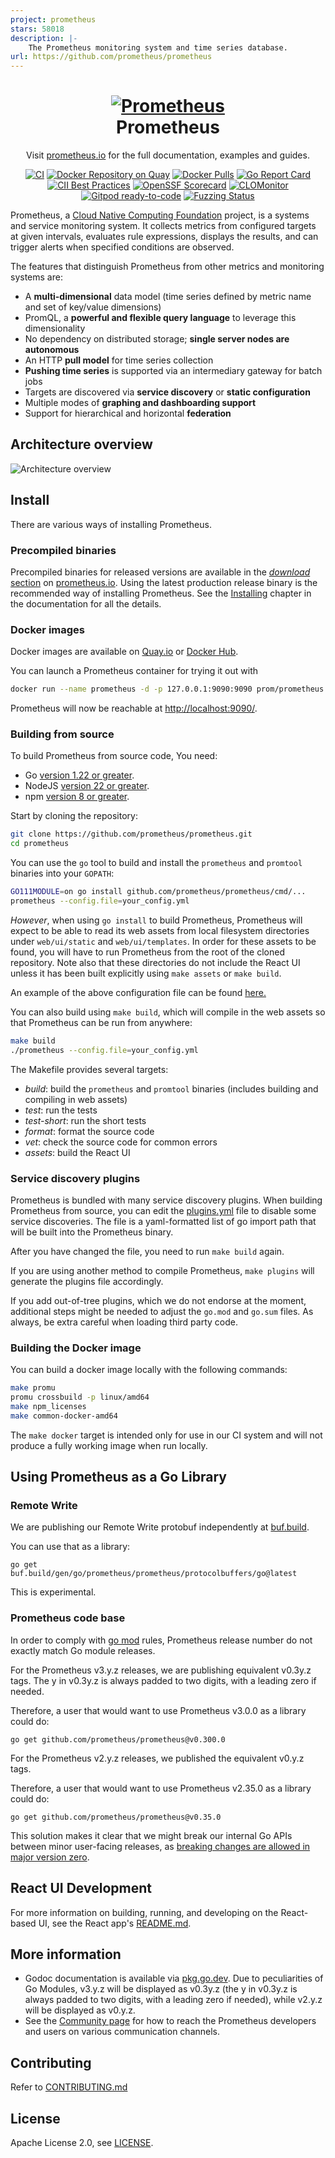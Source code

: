```yaml
---
project: prometheus
stars: 58018
description: |-
    The Prometheus monitoring system and time series database.
url: https://github.com/prometheus/prometheus
---
```


<h1 align="center" style="border-bottom: none">
    <a href="https://prometheus.io" target="_blank"><img alt="Prometheus" src="/documentation/images/prometheus-logo.svg"></a><br>Prometheus
</h1>

<p align="center">Visit <a href="https://prometheus.io" target="_blank">prometheus.io</a> for the full documentation,
examples and guides.</p>

<div align="center">

[![CI](https://github.com/prometheus/prometheus/actions/workflows/ci.yml/badge.svg)](https://github.com/prometheus/prometheus/actions/workflows/ci.yml)
[![Docker Repository on Quay](https://quay.io/repository/prometheus/prometheus/status)][quay]
[![Docker Pulls](https://img.shields.io/docker/pulls/prom/prometheus.svg?maxAge=604800)][hub]
[![Go Report Card](https://goreportcard.com/badge/github.com/prometheus/prometheus)](https://goreportcard.com/report/github.com/prometheus/prometheus)
[![CII Best Practices](https://bestpractices.coreinfrastructure.org/projects/486/badge)](https://bestpractices.coreinfrastructure.org/projects/486)
[![OpenSSF Scorecard](https://api.securityscorecards.dev/projects/github.com/prometheus/prometheus/badge)](https://securityscorecards.dev/viewer/?uri=github.com/prometheus/prometheus)
[![CLOMonitor](https://img.shields.io/endpoint?url=https://clomonitor.io/api/projects/cncf/prometheus/badge)](https://clomonitor.io/projects/cncf/prometheus)
[![Gitpod ready-to-code](https://img.shields.io/badge/Gitpod-ready--to--code-blue?logo=gitpod)](https://gitpod.io/#https://github.com/prometheus/prometheus)
[![Fuzzing Status](https://oss-fuzz-build-logs.storage.googleapis.com/badges/prometheus.svg)](https://bugs.chromium.org/p/oss-fuzz/issues/list?sort=-opened&can=1&q=proj:prometheus)

</div>

Prometheus, a [Cloud Native Computing Foundation](https://cncf.io/) project, is a systems and service monitoring system. It collects metrics
from configured targets at given intervals, evaluates rule expressions,
displays the results, and can trigger alerts when specified conditions are observed.

The features that distinguish Prometheus from other metrics and monitoring systems are:

* A **multi-dimensional** data model (time series defined by metric name and set of key/value dimensions)
* PromQL, a **powerful and flexible query language** to leverage this dimensionality
* No dependency on distributed storage; **single server nodes are autonomous**
* An HTTP **pull model** for time series collection
* **Pushing time series** is supported via an intermediary gateway for batch jobs
* Targets are discovered via **service discovery** or **static configuration**
* Multiple modes of **graphing and dashboarding support**
* Support for hierarchical and horizontal **federation**

## Architecture overview

![Architecture overview](documentation/images/architecture.svg)

## Install

There are various ways of installing Prometheus.

### Precompiled binaries

Precompiled binaries for released versions are available in the
[*download* section](https://prometheus.io/download/)
on [prometheus.io](https://prometheus.io). Using the latest production release binary
is the recommended way of installing Prometheus.
See the [Installing](https://prometheus.io/docs/introduction/install/)
chapter in the documentation for all the details.

### Docker images

Docker images are available on [Quay.io](https://quay.io/repository/prometheus/prometheus) or [Docker Hub](https://hub.docker.com/r/prom/prometheus/).

You can launch a Prometheus container for trying it out with

```bash
docker run --name prometheus -d -p 127.0.0.1:9090:9090 prom/prometheus
```

Prometheus will now be reachable at <http://localhost:9090/>.

### Building from source

To build Prometheus from source code, You need:

* Go [version 1.22 or greater](https://golang.org/doc/install).
* NodeJS [version 22 or greater](https://nodejs.org/).
* npm [version 8 or greater](https://www.npmjs.com/).

Start by cloning the repository:

```bash
git clone https://github.com/prometheus/prometheus.git
cd prometheus
```

You can use the `go` tool to build and install the `prometheus`
and `promtool` binaries into your `GOPATH`:

```bash
GO111MODULE=on go install github.com/prometheus/prometheus/cmd/...
prometheus --config.file=your_config.yml
```

*However*, when using `go install` to build Prometheus, Prometheus will expect to be able to
read its web assets from local filesystem directories under `web/ui/static` and
`web/ui/templates`. In order for these assets to be found, you will have to run Prometheus
from the root of the cloned repository. Note also that these directories do not include the
React UI unless it has been built explicitly using `make assets` or `make build`.

An example of the above configuration file can be found [here.](https://github.com/prometheus/prometheus/blob/main/documentation/examples/prometheus.yml)

You can also build using `make build`, which will compile in the web assets so that
Prometheus can be run from anywhere:

```bash
make build
./prometheus --config.file=your_config.yml
```

The Makefile provides several targets:

* *build*: build the `prometheus` and `promtool` binaries (includes building and compiling in web assets)
* *test*: run the tests
* *test-short*: run the short tests
* *format*: format the source code
* *vet*: check the source code for common errors
* *assets*: build the React UI

### Service discovery plugins

Prometheus is bundled with many service discovery plugins.
When building Prometheus from source, you can edit the [plugins.yml](./plugins.yml)
file to disable some service discoveries. The file is a yaml-formatted list of go
import path that will be built into the Prometheus binary.

After you have changed the file, you
need to run `make build` again.

If you are using another method to compile Prometheus, `make plugins` will
generate the plugins file accordingly.

If you add out-of-tree plugins, which we do not endorse at the moment,
additional steps might be needed to adjust the `go.mod` and `go.sum` files. As
always, be extra careful when loading third party code.

### Building the Docker image

You can build a docker image locally with the following commands:

```bash
make promu
promu crossbuild -p linux/amd64
make npm_licenses
make common-docker-amd64
```

The `make docker` target is intended only for use in our CI system and will not
produce a fully working image when run locally.

## Using Prometheus as a Go Library

### Remote Write

We are publishing our Remote Write protobuf independently at
[buf.build](https://buf.build/prometheus/prometheus/assets).

You can use that as a library:

```shell
go get buf.build/gen/go/prometheus/prometheus/protocolbuffers/go@latest
```

This is experimental.

### Prometheus code base

In order to comply with [go mod](https://go.dev/ref/mod#versions) rules,
Prometheus release number do not exactly match Go module releases.

For the
Prometheus v3.y.z releases, we are publishing equivalent v0.3y.z tags. The y in v0.3y.z is always padded to two digits, with a leading zero if needed.

Therefore, a user that would want to use Prometheus v3.0.0 as a library could do:

```shell
go get github.com/prometheus/prometheus@v0.300.0
```

For the
Prometheus v2.y.z releases, we published the equivalent v0.y.z tags.

Therefore, a user that would want to use Prometheus v2.35.0 as a library could do:

```shell
go get github.com/prometheus/prometheus@v0.35.0
```

This solution makes it clear that we might break our internal Go APIs between
minor user-facing releases, as [breaking changes are allowed in major version
zero](https://semver.org/#spec-item-4).

## React UI Development

For more information on building, running, and developing on the React-based UI, see the React app's [README.md](web/ui/README.md).

## More information

* Godoc documentation is available via [pkg.go.dev](https://pkg.go.dev/github.com/prometheus/prometheus). Due to peculiarities of Go Modules, v3.y.z will be displayed as v0.3y.z (the y in v0.3y.z is always padded to two digits, with a leading zero if needed), while v2.y.z will be displayed as v0.y.z.
* See the [Community page](https://prometheus.io/community) for how to reach the Prometheus developers and users on various communication channels.

## Contributing

Refer to [CONTRIBUTING.md](https://github.com/prometheus/prometheus/blob/main/CONTRIBUTING.md)

## License

Apache License 2.0, see [LICENSE](https://github.com/prometheus/prometheus/blob/main/LICENSE).

[hub]: https://hub.docker.com/r/prom/prometheus/
[quay]: https://quay.io/repository/prometheus/prometheus

